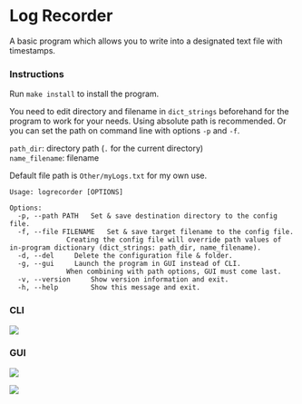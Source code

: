 # Log Recorder
A basic program which allows you to write into a designated text file with timestamps.

### Instructions

Run `make install` to install the program.

You need to edit directory and filename in `dict_strings` beforehand for the program to work for your needs. Using absolute path is recommended. Or you can set the path on command line with options `-p` and `-f`.

`path_dir`: directory path (`.` for the current directory)  
`name_filename`: filename

Default file path is `Other/myLogs.txt` for my own use.


```
Usage: logrecorder [OPTIONS]
	
Options:
  -p, --path PATH	Set & save destination directory to the config file.
  -f, --file FILENAME	Set & save target filename to the config file.
			  Creating the config file will override path values of in-program dictionary (dict_strings: path_dir, name_filename).
  -d, --del		Delete the configuration file & folder.
  -g, --gui		Launch the program in GUI instead of CLI.
			  When combining with path options, GUI must come last.
  -v, --version		Show version information and exit.
  -h, --help		Show this message and exit.
```

### CLI

![](https://raw.githubusercontent.com/kittenparry/log-recorder/master/extras/screenshot_cli.png)

### GUI

![](https://raw.githubusercontent.com/kittenparry/log-recorder/master/extras/screenshot_linux.png)

![](https://raw.githubusercontent.com/kittenparry/log-recorder/master/extras/screenshot_windows.png)
